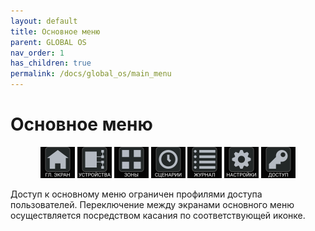 ```yaml
---
layout: default
title: Основное меню
parent: GLOBAL OS
nav_order: 1
has_children: true
permalink: /docs/global_os/main_menu
---
```


# Основное меню

<p align="center">
  <a href="/gk_manual/docs/global_os/main_screen.html"><img src="../../assets/icons/menus/m_gl_ekran_label.png" width="55" height="50" border="0"></a>
  <a href="/gk_manual/docs/global_os/devices.html"><img src="../../assets/icons/menus/m_ustroystva_label.png" width="55" height="50" border="0"></a>
  <a href="/gk_manual/docs/global_os/zones.html"><img src="../../assets/icons/menus/m_zonyy_label.png" width="55" height="50" border="0"></a>
  <a href="/gk_manual/docs/global_os/scenarios.html"><img src="../../assets/icons/menus/m_scenarii_label.png" width="55" height="50" border="0"></a>
  <a href="/gk_manual/docs/global_os/journal.html"><img src="../../assets/icons/menus/m_zhurnal_label.png" width="55" height="50" border="0"></a>
  <a href="/gk_manual/docs/global_os/settings.html"><img src="../../assets/icons/menus/m_nastroyki_label.png" width="55" height="50" border="0"></a>
  <a href="/gk_manual/docs/global_os/access.html"><img src="../../assets/icons/menus/m_dostup_label.png" width="55" height="50" border="0"></a>
</p>

Доступ к основному меню ограничен профилями доступа пользователей. Переключение между экранами основного меню осуществляется посредством касания по соответствующей иконке.

